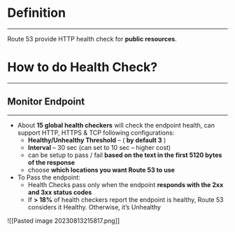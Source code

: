 # Definition
---

Route 53 provide HTTP health check for **public resources**. 

# How to do Health Check?
---

## Monitor Endpoint
---

* About **15 global health checkers** will check the endpoint health, can support HTTP, HTTPS & TCP following configurations:
	* **Healthy/Unhealthy Threshold** – ( **by default 3** )
	* **Interval** – 30 sec (can set to 10 sec – higher cost)
	* can be setup to pass / fail **based on the text in the first 5120 bytes of the response**
	* choose **which locations you want Route 53 to use**
* To Pass the endpoint:
	* Health Checks pass only when the endpoint **responds with the 2xx and 3xx status codes**
	* If **> 18%** of health checkers report the endpoint is healthy, Route 53 considers it Healthy. Otherwise, it’s Unhealthy

![[Pasted image 20230813215817.png]]
